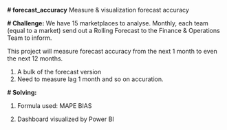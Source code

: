**# forecast_accuracy**
Measure &amp; visualization forecast accuracy

**# Challenge:**
We have 15 marketplaces to analyse. Monthly, each team (equal to a market) send out a Rolling Forecast to the Finance & Operations Team to inform. 

This project will measure forecast accuracy from the next 1 month to even the next 12 months.

1. A bulk of the forecast version
2. Need to measure lag 1 month and so on accuration.

**# Solving:**

1. Formula used:
MAPE
BIAS

3. Dashboard visualized by Power BI


